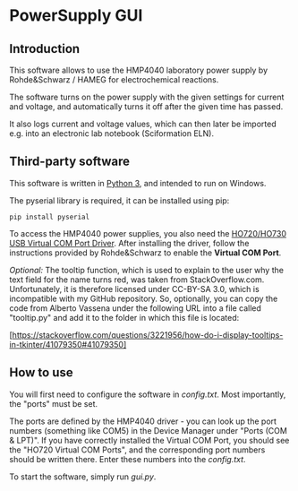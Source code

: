 # PowerSupply GUI

## Introduction

This software allows to use the HMP4040 laboratory power supply by Rohde&Schwarz / HAMEG for electrochemical reactions.

The software turns on the power supply with the given settings for current and voltage, and automatically turns it off after the given time has passed.

It also logs current and voltage values, which can then later be imported e.g. into an electronic lab notebook (Sciformation ELN).

## Third-party software

This software is written in [Python 3](http://python.org), and intended to run on Windows.

The pyserial library is required, it can be installed using pip:

```
pip install pyserial
```

To access the HMP4040 power supplies, you also need the [HO720/HO730 USB Virtual COM Port Driver](https://www.rohde-schwarz.com/de/treiber/hmp/). After installing the driver, follow the instructions provided by Rohde&Schwarz to enable the **Virtual COM Port**. 

*Optional:* The tooltip function, which is used to explain to the user why the text field for the name turns red, was taken from StackOverflow.com. Unfortunately, it is therefore licensed under CC-BY-SA 3.0, which is incompatible with my GitHub repository. So, optionally, you can copy the code from Alberto Vassena under the following URL into a file called "tooltip.py" and add it to the folder in which this file is located:

[https://stackoverflow.com/questions/3221956/how-do-i-display-tooltips-in-tkinter/41079350#41079350]

## How to use

You will first need to configure the software in *config.txt*. Most importantly, the "ports" must be set.

The ports are defined by the HMP4040 driver - you can look up the port numbers (something like COM5) in the Device Manager under "Ports (COM & LPT)". If you have correctly installed the Virtual COM Port, you should see the "HO720 Virtual COM Ports", and the corresponding port numbers should be written there. Enter these numbers into the *config.txt*.

To start the software, simply run *gui.py*.